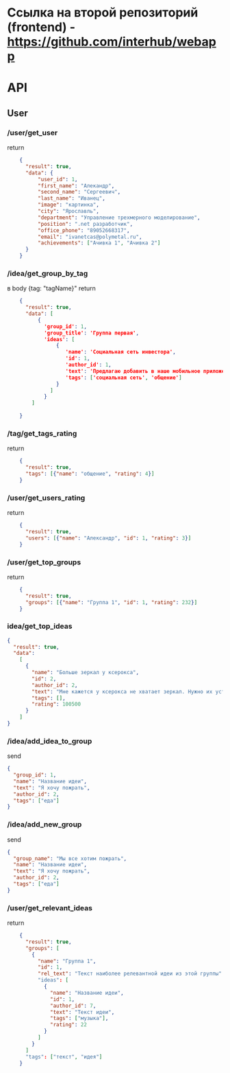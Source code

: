 # Ссылка на второй репозиторий (frontend) - https://github.com/interhub/webapp

# API
## User
### /user/get_user
return
```json
    { 
      "result": true, 
      "data": {
          "user_id": 1, 
          "first_name": "Алекандр", 
          "second_name": "Сергеевич", 
          "last_name": "Иванец", 
          "image": "картинка", 
          "city": "Ярославль", 
          "department": "Управление трехмерного моделирование", 
          "position": ".net разработчик", 
          "office_phone": "89052668317", 
          "email": "ivanetcas@polymetal.ru", 
          "achievements": ["Ачивка 1", "Ачивка 2"]
      }
    }
```

### /idea/get_group_by_tag
в body {tag: "tagName}"
return
```json
    {
      "result": true, 
      "data": [
          {
            'group_id': 1, 
            'group_title': 'Группа первая', 
            'ideas': [
                {
                   'name': 'Социальная сеть инвестора', 
                   'id': 1, 
                   'author_id': 1, 
                   'text': 'Предлагаю добавить в наше мобильное приложение раздел, где пользователи могут общаться, обмениваться сообщениями по инвестициям. Некоторая социальная сеть для инвесторов', 
                   'tags': ['cоциальная сеть', 'общение']
                }
              ]
            }
        ]
          
    }
```

### /tag/get_tags_rating
return
```json
    {
      "result": true, 
      "tags": [{"name": "общение", "rating": 4}]
    }
```

### /user/get_users_rating
return
```json
    {
      "result": true, 
      "users": [{"name": "Александр", "id": 1, "rating": 3}]
    }
```

### /user/get_top_groups
return
```json
    {
      "result": true, 
      "groups": [{"name": "Группа 1", "id": 1, "rating": 232}]
    }
```

### idea/get_top_ideas
```json
{
  "result": true, 
  "data": 
    [
      {
        "name": "Больше зеркал у ксерокса", 
        "id": 2, 
        "author_id": 2, 
        "text": "Мне кажется у ксерокса не хватает зеркал. Нужно их установить, они позволят смотреть на себя пока идет печать и позволят оценивать обстановку со всех сторон)", 
        "tags": [], 
        "rating": 100500
      }
    ]
} 
```

### /idea/add_idea_to_group
send
```json
{
  "group_id": 1,
  "name": "Название идеи",
  "text": "Я хочу пожрать",
  "author_id": 2,
  "tags": ["еда"]
}
```

### /idea/add_new_group
send
```json
{
  "group_name": "Мы все хотим пожрать",
  "name": "Название идеи",
  "text": "Я хочу пожрать",
  "author_id": 2,
  "tags": ["еда"]
} 
```
### /user/get_relevant_ideas
return
```json
    {
      "result": true, 
      "groups": [
        {
          "name": "Группа 1",
          "id": 1,
          "rel_text": "Текст наиболее релевантной идеи из этой группы"
          "ideas": [
            {
              "name": "Название идеи",
              "id": 1,
              "author_id": 7,
              "text": "Текст идеи",
              "tags": ["музыка"],
              "rating": 22
            }
          ]
        }
      ]
      "tags": ["текст", "идея"]
    }
```
